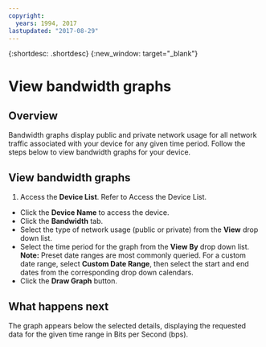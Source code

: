 ```yaml
---
copyright:
  years: 1994, 2017
lastupdated: "2017-08-29"
---
```


{:shortdesc: .shortdesc}
{:new_window: target="_blank"}

# View bandwidth graphs

## Overview

Bandwidth graphs display public and private network usage for all network traffic associated with your device for any given time period. Follow the steps below to view bandwidth graphs for your device.

## View bandwidth graphs

1. Access the **Device List**. Refer to Access the Device List.
* Click the **Device Name** to access the device.
* Click the **Bandwidth** tab.
* Select the type of network usage (public or private) from the **View** drop down list.
* Select the time period for the graph from the **View By** drop down list.<br/>**Note:** Preset date ranges are most commonly queried. For a custom date range, select **Custom Date Range**, then select the start and end dates from the corresponding drop down calendars.
* Click the **Draw Graph** button.

## What happens next

The graph appears below the selected details, displaying the requested data for the given time range in Bits per Second (bps).
